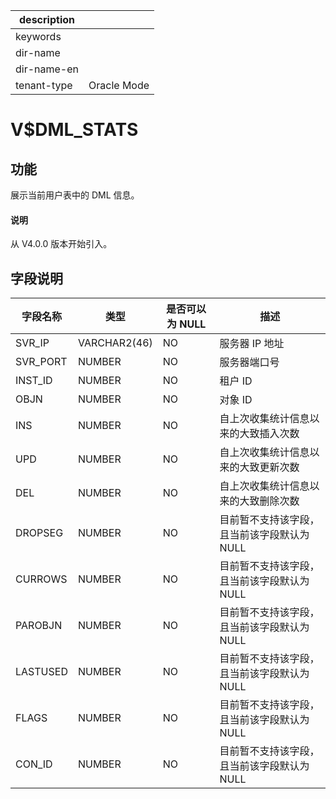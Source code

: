 |description||
|---|---|
|keywords||
|dir-name||
|dir-name-en||
|tenant-type|Oracle Mode|

# V$DML_STATS

## 功能

展示当前用户表中的 DML 信息。

<main id="notice" type='explain'>
  <h4>说明</h4>
  <p>从 V4.0.0 版本开始引入。</p>
</main>

## 字段说明

| 字段名称 | 类型 | 是否可以为 NULL | 描述 |
| --- | --- | --- | --- |
| SVR_IP | VARCHAR2(46) | NO | 服务器 IP 地址 |
| SVR_PORT | NUMBER | NO | 服务器端口号 |
| INST_ID | NUMBER | NO | 租户 ID |
| OBJN | NUMBER | NO | 对象 ID |
| INS | NUMBER | NO | 自上次收集统计信息以来的大致插入次数 |
| UPD | NUMBER | NO | 自上次收集统计信息以来的大致更新次数 |
| DEL | NUMBER | NO | 自上次收集统计信息以来的大致删除次数 |
| DROPSEG | NUMBER | NO | 目前暂不支持该字段，且当前该字段默认为 NULL |
| CURROWS | NUMBER | NO | 目前暂不支持该字段，且当前该字段默认为 NULL |
| PAROBJN | NUMBER | NO | 目前暂不支持该字段，且当前该字段默认为 NULL |
| LASTUSED | NUMBER | NO | 目前暂不支持该字段，且当前该字段默认为 NULL |
| FLAGS | NUMBER | NO | 目前暂不支持该字段，且当前该字段默认为 NULL |
| CON_ID | NUMBER | NO | 目前暂不支持该字段，且当前该字段默认为 NULL |
